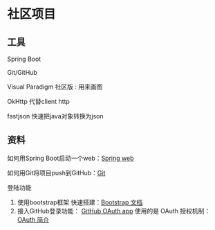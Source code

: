 # 社区项目

## 工具

Spring Boot

Git/GitHub

Visual Paradigm 社区版 : 用来画图

OkHttp 代替client http

fastjson 快速把java对象转换为json

## 资料

如何用Spring Boot启动一个web：[Spring web](https://spring.io/guides/gs/serving-web-content/)

如何用Git将项目push到GitHub：[Git](https://www.runoob.com/manual/git-guide/)

登陆功能 

1. 使用bootstrap框架 快速搭建：[Bootstrap 文档](https://v3.bootcss.com/getting-started/)
2. 接入GitHub登录功能： [GitHub OAuth app](https://developer.github.com/apps/building-oauth-apps/authorizing-oauth-apps/)
    使用的是 OAuth 授权机制：[OAuth 简介](http://www.ruanyifeng.com/blog/2019/04/oauth_design.html)